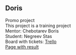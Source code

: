 ## Doris

Promo project<br>
This project is a training project<br>
Mentor: Chebotarev Boris<br>
Student: Negreev Stas<br>
Board with tickets: <a href="https://trello.com/b/kREc5L2X/first-mackup" target="_blank">Trello</a><br>
<a href="https://borchela.github.io/Doris/dist/" target="_blank">Page with result</a>
